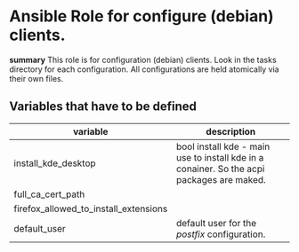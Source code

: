 # Ansible Role for configure (debian) clients.

**summary**
This role is for configuration (debian) clients.
Look in the tasks directory for each configuration.
All configurations are held atomically via their own files. 

## Variables that have to be defined

| variable | description |
| -------- | ----------- |
| install_kde_desktop | bool install kde - main use to install kde in a conainer. So the acpi packages are maked. |
| full_ca_cert_path | 
| firefox_allowed_to_install_extensions |
| default_user | default user for the _postfix_ configuration. |

